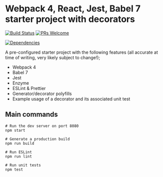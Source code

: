 # Webpack 4, React, Jest, Babel 7 starter project with decorators

[![Build Status](https://travis-ci.org/jpreecedev/webpack-4-scratch.svg?branch=master)](https://travis-ci.org/jpreecedev/webpack-4-scratch)
[![PRs Welcome](https://img.shields.io/badge/PRs-welcome-brightgreen.svg?style=flat-square)](http://makeapullrequest.com)

[![Dependencies](https://david-dm.org/jpreecedev/webpack-4-scratch.svg)](https://david-dm.org/jpreecedev/webpack-4-scratch)

A pre-configured starter project with the following features (all accurate at time of writing, very likely subject to change!);

- Webpack 4
- Babel 7
- Jest
- Enzyme
- ESLint & Prettier
- Generator/decorator polyfills
- Example usage of a decorator and its associated unit test

## Main commands

```shell
# Run the dev server on port 8080
npm start

# Generate a production build
npm run build

# Run ESLint
npm run lint

# Run unit tests
npm test
```
